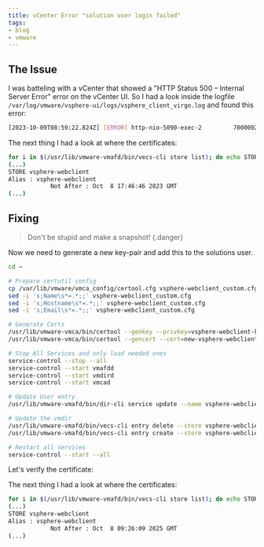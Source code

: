 ```yaml
---
title: vCenter Error "solution user login failed"
tags: 
- blog
- vmware
---
```


## The Issue

I was batteling with a vCenter that showed a "HTTP Status 500 – Internal Server Error" error on the vCenter UI.
So I had a look inside the logfile `/var/log/vmware/vsphere-ui/logs/vsphere_client_virgo.log` and found this error:

```bash
[2023-10-09T08:59:22.824Z] [ERROR] http-nio-5090-exec-2         70000028 100006 ###### com.vmware.vise.vim.security.sso.impl.NgcSolutionUser             Solution user login into domain vsphere.local failed. com.vmware.vim.sso.client.exception.AuthenticationFailedException: Provided credentials are not valid.
```

The next thing I had a look at where the certificates:

```bash
for i in $(/usr/lib/vmware-vmafd/bin/vecs-cli store list); do echo STORE $i; sudo /usr/lib/vmware-vmafd/bin/vecs-cli entry list --store $i --text | egrep "Alias|Not After"; done
(...)
STORE vsphere-webclient
Alias : vsphere-webclient
            Not After : Oct  8 17:46:46 2023 GMT
(...)
```

## Fixing


> Don't be stupid and make a snapshot!
> {.danger}

Now we need to generate a new key-pair and add this to the solutions user.

```bash
cd ~

# Prepare certutil config
cp /var/lib/vmware/vmca_config/certool.cfg vsphere-webclient_custom.cfg
sed -i 's;Name\s*=.*;;' vsphere-webclient_custom.cfg
sed -i 's;Hostname\s*=.*;;' vsphere-webclient_custom.cfg
sed -i 's;Email\s*=.*;;' vsphere-webclient_custom.cfg

# Generate Certs
/usr/lib/vmware-vmca/bin/certool --genkey --privkey=vsphere-webclient-key.priv --pubkey=vsphere-webclient-key.pub
/usr/lib/vmware-vmca/bin/certool --gencert --cert=new-vsphere-webclient.crt --privkey=vsphere-webclient-key.priv --config vsphere-webclient_custom.cfg --Name=vsphere-webclient  --server=localhost # replace with PSC fqdn if not embedded

# Stop All Services and only load needed ones
service-control --stop --all
service-control --start vmafdd
service-control --start vmdird
service-control --start vmcad

# Update User entry
/usr/lib/vmware-vmafd/bin/dir-cli service update --name vsphere-webclient-cae487d0-4258-11e8-95cf-000c29c503c2 --cert new-vsphere-webclient.crt

# Update the vmdir
/usr/lib/vmware-vmafd/bin/vecs-cli entry delete --store vsphere-webclient --alias vsphere-webclient
/usr/lib/vmware-vmafd/bin/vecs-cli entry create --store vsphere-webclient --alias vsphere-webclient --cert new-vsphere-webclient.crt --key vsphere-webclient-key.priv

# Restart all services
service-control --start --all
```

Let's verify the certificate:


The next thing I had a look at where the certificates:

```bash
for i in $(/usr/lib/vmware-vmafd/bin/vecs-cli store list); do echo STORE $i; sudo /usr/lib/vmware-vmafd/bin/vecs-cli entry list --store $i --text | egrep "Alias|Not After"; done
(...)
STORE vsphere-webclient
Alias : vsphere-webclient
            Not After : Oct  8 09:26:09 2025 GMT
(...)
```